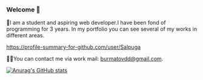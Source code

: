 ### Welcome 👋

🙋I am a student and aspiring web developer.I have been fond of programming for 3 years. In my portfolio you can see several of my works in different areas.

https://profile-summary-for-github.com/user/Salpuga

👨‍💻You can contact me via work mail: burmatovdd@gmail.com.

[![Anurag's GitHub stats](https://github-readme-stats.vercel.app/api?username=Salpuga)](https://github.com/Salpuga/github-readme-stats)


